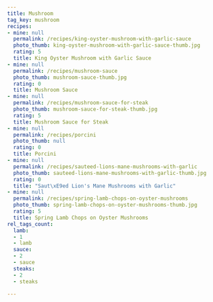 ```yaml
---
title: Mushroom
tag_key: mushroom
recipes:
- mine: null
  permalink: /recipes/king-oyster-mushroom-with-garlic-sauce
  photo_thumb: king-oyster-mushroom-with-garlic-sauce-thumb.jpg
  rating: 5
  title: King Oyster Mushroom with Garlic Sauce
- mine: null
  permalink: /recipes/mushroom-sauce
  photo_thumb: mushroom-sauce-thumb.jpg
  rating: 0
  title: Mushroom Sauce
- mine: null
  permalink: /recipes/mushroom-sauce-for-steak
  photo_thumb: mushroom-sauce-for-steak-thumb.jpg
  rating: 5
  title: Mushroom Sauce for Steak
- mine: null
  permalink: /recipes/porcini
  photo_thumb: null
  rating: 0
  title: Porcini
- mine: null
  permalink: /recipes/sauteed-lions-mane-mushrooms-with-garlic
  photo_thumb: sauteed-lions-mane-mushrooms-with-garlic-thumb.jpg
  rating: 0
  title: "Saut\xE9ed Lion's Mane Mushrooms with Garlic"
- mine: null
  permalink: /recipes/spring-lamb-chops-on-oyster-mushrooms
  photo_thumb: spring-lamb-chops-on-oyster-mushrooms-thumb.jpg
  rating: 5
  title: Spring Lamb Chops on Oyster Mushrooms
rel_tags_count:
  lamb:
  - 1
  - lamb
  sauce:
  - 2
  - sauce
  steaks:
  - 2
  - steaks

---
```

